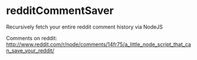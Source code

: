 redditCommentSaver
==================

Recursively fetch your entire reddit comment history via NodeJS

Comments on reddit: http://www.reddit.com/r/node/comments/14fr75/a_little_node_script_that_can_save_your_reddit/